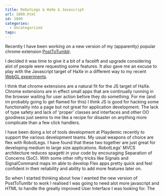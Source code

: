 ```yaml
---
title: RobotLegs & HaXe & Javascript
url: 1809.html
id: 1809
categories:
  - Uncategorized
tags:
---
```


Recently I have been working on a new version of my (apparently) popular chrome extension [PostToTumblr](https://chrome.google.com/webstore/detail/dbpicbbcpanckagpdjflgojlknomoiah).

I decided it was time to give it a bit of a facelift and upgrade considering alot of people were requesting some features. It also gave me an excuse to play with the Javascript target of HaXe in a different way to my recent [WebGL experiments](https://mikecann.co.uk/personal-project/hxaria-infinite-terrain-haxe-webgldat-gui/).

I think that chrome extensions are a natural fit for the JS target of HaXe. Chrome extensions are in effect small apps that are continually running in the browser waiting for user action before they do something. For me (and im probably going to get flamed for this) I think JS is good for hacking some functionality into a page but not great for application development. The lack of type safety and lack of 'proper' classes and interfaces and other OO goodness just seems to me like a recipe for disaster on anything more complicate than a few click handlers.

I have been doing a lot of tools development at Playdemic recently to support the various development teams. My usual weapons of choice are flex with RobotLegs. I have found that these two together are just great for developing medium to large size applications. RobotLegs' MVCS architecture reduces spagetti in your code by encouraging Separation of Concerns (SoC). With some other nifty tricks like Signals and SignalCommand maps im able to develop Flex apps pretty quick and feel confident in their reliability and ability to add more features later on.

So when I started thinking about how I wanted the new version of PostToTumlbr to work I realised I was going to need alot more javascript and HTML to handle the greatly improved User Interface I was looking for. The

&nbsp;